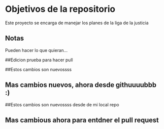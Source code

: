 # Objetivos de la repositorio

Este proyecto se encarga de manejar los planes de la liga de la justicia


## Notas
Pueden hacer lo que quieran...

##Edicion prueba para hacer pull

##Estos cambios son nuevossss

## Mas cambios nuevos, ahora desde githuuuubbb :) 
##Estos cambios son nuevossss desde de mi local repo

## Mas cambious ahora para entdner el pull request
